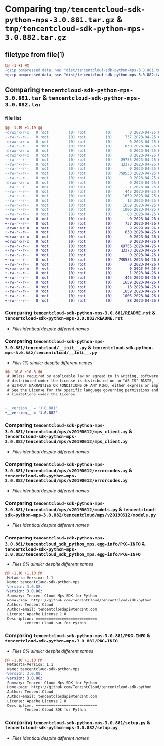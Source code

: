 # Comparing `tmp/tencentcloud-sdk-python-mps-3.0.881.tar.gz` & `tmp/tencentcloud-sdk-python-mps-3.0.882.tar.gz`

## filetype from file(1)

```diff
@@ -1 +1 @@
-gzip compressed data, was "dist/tencentcloud-sdk-python-mps-3.0.881.tar", last modified: Tue Apr 25 00:45:35 2023, max compression
+gzip compressed data, was "dist/tencentcloud-sdk-python-mps-3.0.882.tar", last modified: Wed Apr 26 03:39:03 2023, max compression
```

## Comparing `tencentcloud-sdk-python-mps-3.0.881.tar` & `tencentcloud-sdk-python-mps-3.0.882.tar`

### file list

```diff
@@ -1,19 +1,19 @@
-drwxr-xr-x   0 root         (0) root         (0)        0 2023-04-25 00:45:35.000000 tencentcloud-sdk-python-mps-3.0.881/
--rw-r--r--   0 root         (0) root         (0)      737 2023-04-25 00:45:35.000000 tencentcloud-sdk-python-mps-3.0.881/README.rst
-drwxr-xr-x   0 root         (0) root         (0)        0 2023-04-25 00:45:35.000000 tencentcloud-sdk-python-mps-3.0.881/tencentcloud/
--rw-r--r--   0 root         (0) root         (0)      630 2023-04-25 00:45:35.000000 tencentcloud-sdk-python-mps-3.0.881/tencentcloud/__init__.py
-drwxr-xr-x   0 root         (0) root         (0)        0 2023-04-25 00:45:35.000000 tencentcloud-sdk-python-mps-3.0.881/tencentcloud/mps/
-drwxr-xr-x   0 root         (0) root         (0)        0 2023-04-25 00:45:35.000000 tencentcloud-sdk-python-mps-3.0.881/tencentcloud/mps/v20190612/
--rw-r--r--   0 root         (0) root         (0)    89755 2023-04-25 00:45:35.000000 tencentcloud-sdk-python-mps-3.0.881/tencentcloud/mps/v20190612/mps_client.py
--rw-r--r--   0 root         (0) root         (0)    13373 2023-04-25 00:45:35.000000 tencentcloud-sdk-python-mps-3.0.881/tencentcloud/mps/v20190612/errorcodes.py
--rw-r--r--   0 root         (0) root         (0)        0 2023-04-25 00:45:35.000000 tencentcloud-sdk-python-mps-3.0.881/tencentcloud/mps/v20190612/__init__.py
--rw-r--r--   0 root         (0) root         (0)   798533 2023-04-25 00:45:35.000000 tencentcloud-sdk-python-mps-3.0.881/tencentcloud/mps/v20190612/models.py
--rw-r--r--   0 root         (0) root         (0)        0 2023-04-25 00:45:35.000000 tencentcloud-sdk-python-mps-3.0.881/tencentcloud/mps/__init__.py
-drwxr-xr-x   0 root         (0) root         (0)        0 2023-04-25 00:45:35.000000 tencentcloud-sdk-python-mps-3.0.881/tencentcloud_sdk_python_mps.egg-info/
--rw-r--r--   0 root         (0) root         (0)        1 2023-04-25 00:45:35.000000 tencentcloud-sdk-python-mps-3.0.881/tencentcloud_sdk_python_mps.egg-info/dependency_links.txt
--rw-r--r--   0 root         (0) root         (0)      445 2023-04-25 00:45:35.000000 tencentcloud-sdk-python-mps-3.0.881/tencentcloud_sdk_python_mps.egg-info/SOURCES.txt
--rw-r--r--   0 root         (0) root         (0)     1659 2023-04-25 00:45:35.000000 tencentcloud-sdk-python-mps-3.0.881/tencentcloud_sdk_python_mps.egg-info/PKG-INFO
--rw-r--r--   0 root         (0) root         (0)       13 2023-04-25 00:45:35.000000 tencentcloud-sdk-python-mps-3.0.881/tencentcloud_sdk_python_mps.egg-info/top_level.txt
--rw-r--r--   0 root         (0) root         (0)     1659 2023-04-25 00:45:35.000000 tencentcloud-sdk-python-mps-3.0.881/PKG-INFO
--rw-r--r--   0 root         (0) root         (0)     1006 2023-04-25 00:45:35.000000 tencentcloud-sdk-python-mps-3.0.881/setup.py
--rw-r--r--   0 root         (0) root         (0)       88 2023-04-25 00:45:35.000000 tencentcloud-sdk-python-mps-3.0.881/setup.cfg
+drwxr-xr-x   0 root         (0) root         (0)        0 2023-04-26 03:39:03.000000 tencentcloud-sdk-python-mps-3.0.882/
+-rw-r--r--   0 root         (0) root         (0)      737 2023-04-26 03:39:03.000000 tencentcloud-sdk-python-mps-3.0.882/README.rst
+drwxr-xr-x   0 root         (0) root         (0)        0 2023-04-26 03:39:03.000000 tencentcloud-sdk-python-mps-3.0.882/tencentcloud/
+-rw-r--r--   0 root         (0) root         (0)      630 2023-04-26 03:39:03.000000 tencentcloud-sdk-python-mps-3.0.882/tencentcloud/__init__.py
+drwxr-xr-x   0 root         (0) root         (0)        0 2023-04-26 03:39:03.000000 tencentcloud-sdk-python-mps-3.0.882/tencentcloud/mps/
+drwxr-xr-x   0 root         (0) root         (0)        0 2023-04-26 03:39:03.000000 tencentcloud-sdk-python-mps-3.0.882/tencentcloud/mps/v20190612/
+-rw-r--r--   0 root         (0) root         (0)    89755 2023-04-26 03:39:03.000000 tencentcloud-sdk-python-mps-3.0.882/tencentcloud/mps/v20190612/mps_client.py
+-rw-r--r--   0 root         (0) root         (0)    13373 2023-04-26 03:39:03.000000 tencentcloud-sdk-python-mps-3.0.882/tencentcloud/mps/v20190612/errorcodes.py
+-rw-r--r--   0 root         (0) root         (0)        0 2023-04-26 03:39:03.000000 tencentcloud-sdk-python-mps-3.0.882/tencentcloud/mps/v20190612/__init__.py
+-rw-r--r--   0 root         (0) root         (0)   798533 2023-04-26 03:39:03.000000 tencentcloud-sdk-python-mps-3.0.882/tencentcloud/mps/v20190612/models.py
+-rw-r--r--   0 root         (0) root         (0)        0 2023-04-26 03:39:03.000000 tencentcloud-sdk-python-mps-3.0.882/tencentcloud/mps/__init__.py
+drwxr-xr-x   0 root         (0) root         (0)        0 2023-04-26 03:39:03.000000 tencentcloud-sdk-python-mps-3.0.882/tencentcloud_sdk_python_mps.egg-info/
+-rw-r--r--   0 root         (0) root         (0)        1 2023-04-26 03:39:03.000000 tencentcloud-sdk-python-mps-3.0.882/tencentcloud_sdk_python_mps.egg-info/dependency_links.txt
+-rw-r--r--   0 root         (0) root         (0)      445 2023-04-26 03:39:03.000000 tencentcloud-sdk-python-mps-3.0.882/tencentcloud_sdk_python_mps.egg-info/SOURCES.txt
+-rw-r--r--   0 root         (0) root         (0)     1659 2023-04-26 03:39:03.000000 tencentcloud-sdk-python-mps-3.0.882/tencentcloud_sdk_python_mps.egg-info/PKG-INFO
+-rw-r--r--   0 root         (0) root         (0)       13 2023-04-26 03:39:03.000000 tencentcloud-sdk-python-mps-3.0.882/tencentcloud_sdk_python_mps.egg-info/top_level.txt
+-rw-r--r--   0 root         (0) root         (0)     1659 2023-04-26 03:39:03.000000 tencentcloud-sdk-python-mps-3.0.882/PKG-INFO
+-rw-r--r--   0 root         (0) root         (0)     1006 2023-04-26 03:39:03.000000 tencentcloud-sdk-python-mps-3.0.882/setup.py
+-rw-r--r--   0 root         (0) root         (0)       88 2023-04-26 03:39:03.000000 tencentcloud-sdk-python-mps-3.0.882/setup.cfg
```

### Comparing `tencentcloud-sdk-python-mps-3.0.881/README.rst` & `tencentcloud-sdk-python-mps-3.0.882/README.rst`

 * *Files identical despite different names*

### Comparing `tencentcloud-sdk-python-mps-3.0.881/tencentcloud/__init__.py` & `tencentcloud-sdk-python-mps-3.0.882/tencentcloud/__init__.py`

 * *Files 1% similar despite different names*

```diff
@@ -10,8 +10,8 @@
 # Unless required by applicable law or agreed to in writing, software
 # distributed under the License is distributed on an "AS IS" BASIS,
 # WITHOUT WARRANTIES OR CONDITIONS OF ANY KIND, either express or implied.
 # See the License for the specific language governing permissions and
 # limitations under the License.
 
 
-__version__ = '3.0.881'
+__version__ = '3.0.882'
```

### Comparing `tencentcloud-sdk-python-mps-3.0.881/tencentcloud/mps/v20190612/mps_client.py` & `tencentcloud-sdk-python-mps-3.0.882/tencentcloud/mps/v20190612/mps_client.py`

 * *Files identical despite different names*

### Comparing `tencentcloud-sdk-python-mps-3.0.881/tencentcloud/mps/v20190612/errorcodes.py` & `tencentcloud-sdk-python-mps-3.0.882/tencentcloud/mps/v20190612/errorcodes.py`

 * *Files identical despite different names*

### Comparing `tencentcloud-sdk-python-mps-3.0.881/tencentcloud/mps/v20190612/models.py` & `tencentcloud-sdk-python-mps-3.0.882/tencentcloud/mps/v20190612/models.py`

 * *Files identical despite different names*

### Comparing `tencentcloud-sdk-python-mps-3.0.881/tencentcloud_sdk_python_mps.egg-info/PKG-INFO` & `tencentcloud-sdk-python-mps-3.0.882/tencentcloud_sdk_python_mps.egg-info/PKG-INFO`

 * *Files 0% similar despite different names*

```diff
@@ -1,10 +1,10 @@
 Metadata-Version: 1.1
 Name: tencentcloud-sdk-python-mps
-Version: 3.0.881
+Version: 3.0.882
 Summary: Tencent Cloud Mps SDK for Python
 Home-page: https://github.com/TencentCloud/tencentcloud-sdk-python
 Author: Tencent Cloud
 Author-email: tencentcloudapi@tencent.com
 License: Apache License 2.0
 Description: ============================
         Tencent Cloud SDK for Python
```

### Comparing `tencentcloud-sdk-python-mps-3.0.881/PKG-INFO` & `tencentcloud-sdk-python-mps-3.0.882/PKG-INFO`

 * *Files 0% similar despite different names*

```diff
@@ -1,10 +1,10 @@
 Metadata-Version: 1.1
 Name: tencentcloud-sdk-python-mps
-Version: 3.0.881
+Version: 3.0.882
 Summary: Tencent Cloud Mps SDK for Python
 Home-page: https://github.com/TencentCloud/tencentcloud-sdk-python
 Author: Tencent Cloud
 Author-email: tencentcloudapi@tencent.com
 License: Apache License 2.0
 Description: ============================
         Tencent Cloud SDK for Python
```

### Comparing `tencentcloud-sdk-python-mps-3.0.881/setup.py` & `tencentcloud-sdk-python-mps-3.0.882/setup.py`

 * *Files identical despite different names*

